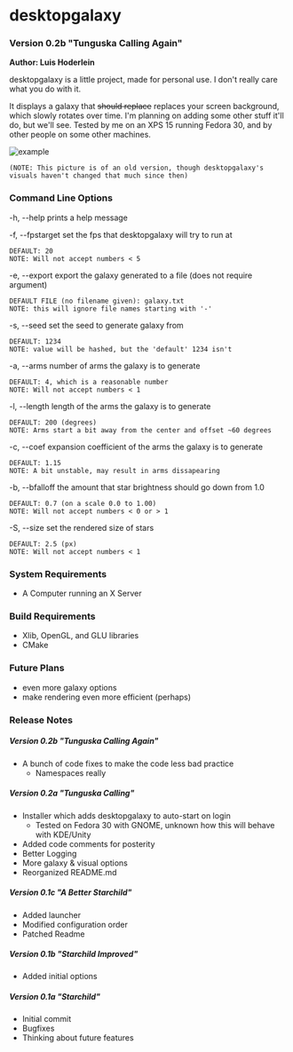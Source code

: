 # desktopgalaxy

### Version 0.2b  "Tunguska Calling Again"

**Author: Luis Hoderlein**

desktopgalaxy is a little project, made for personal use. I don't really care what you do with it.

It displays a galaxy that ~~should replace~~ replaces your screen background, which slowly rotates over time. I'm planning on adding some other stuff it'll do, but we'll see. Tested by me on an XPS 15 running Fedora 30, and by other people on some other machines.

![example](https://i.imgur.com/G52qm7q.png)

`(NOTE: This picture is of an old version, though desktopgalaxy's visuals haven't changed that much since then)`

### Command Line Options

 -h, --help       prints a help message

 -f, --fpstarget  set the fps that desktopgalaxy will try to run at

    DEFAULT: 20
    NOTE: Will not accept numbers < 5

 -e, --export     export the galaxy generated to a file (does not require argument)

    DEFAULT FILE (no filename given): galaxy.txt
    NOTE: this will ignore file names starting with '-'

 -s, --seed       set the seed to generate galaxy from

    DEFAULT: 1234
    NOTE: value will be hashed, but the 'default' 1234 isn't
    
 -a, --arms       number of arms the galaxy is to generate

    DEFAULT: 4, which is a reasonable number
    NOTE: Will not accept numbers < 1

 -l, --length     length of the arms the galaxy is to generate

    DEFAULT: 200 (degrees)
    NOTE: Arms start a bit away from the center and offset ~60 degrees

 -c, --coef       expansion coefficient of the arms the galaxy is to generate

    DEFAULT: 1.15
    NOTE: A bit unstable, may result in arms dissapearing

 -b, --bfalloff   the amount that star brightness should go down from 1.0

    DEFAULT: 0.7 (on a scale 0.0 to 1.00)
    NOTE: Will not accept numbers < 0 or > 1

 -S, --size       set the rendered size of stars
  
    DEFAULT: 2.5 (px)
    NOTE: Will not accept numbers < 1

### System Requirements

- A Computer running an X Server

### Build Requirements

- Xlib, OpenGL, and GLU libraries
- CMake

### Future Plans

- even more galaxy options
- make rendering even more efficient (perhaps)

### Release Notes

##### Version 0.2b "Tunguska Calling Again"

- A bunch of code fixes to make the code less bad practice
    - Namespaces really

##### Version 0.2a "Tunguska Calling"

- Installer which adds desktopgalaxy to auto-start on login
    - Tested on Fedora 30 with GNOME, unknown how this will behave with KDE/Unity
- Added code comments for posterity
- Better Logging
- More galaxy & visual options
- Reorganized README.md

##### Version 0.1c "A Better Starchild"

- Added launcher
- Modified configuration order
- Patched Readme

##### Version 0.1b "Starchild Improved"

- Added initial options

##### Version 0.1a  "Starchild"

- Initial commit
- Bugfixes
- Thinking about future features
